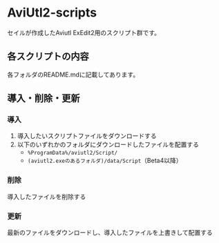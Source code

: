 # AviUtl2-scripts
セイルが作成したAviutl ExEdit2用のスクリプト群です。

## 各スクリプトの内容
各フォルダのREADME.mdに記載してあります。

## 導入・削除・更新

### 導入
1. 導入したいスクリプトファイルをダウンロードする
2. 以下のいずれかのフォルダにダウンロードしたファイルを配置する
   - `%ProgramData%/aviutl2/Script/`
   - `(aviutl2.exeのあるフォルダ)/data/Script`（Beta4以降）

### 削除
導入したファイルを削除する

### 更新
最新のファイルをダウンロードし、導入したファイルを上書きして配置する
